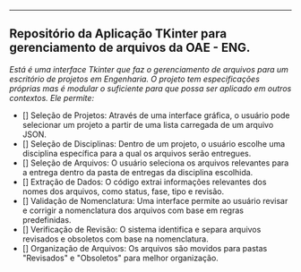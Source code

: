 ---------------------------------------------------------------------------------------------------------------------------------------------------------------------------------------
Repositório da Aplicação TKinter para gerenciamento de arquivos da OAE - ENG.
---------------------------------------------------------------------------------------------------------------------------------------------------------------------------------------

*Está é uma interface Tkinter que faz o gerenciamento de arquivos para um escritório de projetos em Engenharia. O projeto tem especificações próprias mas é modular o suficiente para que possa ser aplicado em outros contextos. Ele permite:*

- [] Seleção de Projetos: Através de uma interface gráfica, o usuário pode selecionar um projeto a partir de uma lista carregada de um arquivo JSON.
- [] Seleção de Disciplinas: Dentro de um projeto, o usuário escolhe uma disciplina específica para a qual os arquivos serão entregues.
- [] Seleção de Arquivos: O usuário seleciona os arquivos relevantes para a entrega dentro da pasta de entregas da disciplina escolhida.
- [] Extração de Dados: O código extrai informações relevantes dos nomes dos arquivos, como status, fase, tipo e revisão.
- [] Validação de Nomenclatura: Uma interface permite ao usuário revisar e corrigir a nomenclatura dos arquivos com base em regras predefinidas.
- [] Verificação de Revisão: O sistema identifica e separa arquivos revisados e obsoletos com base na nomenclatura.
- [] Organização de Arquivos: Os arquivos são movidos para pastas "Revisados" e "Obsoletos" para melhor organização.